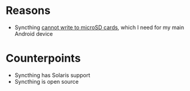 # Reasons

* Syncthing [cannot write to microSD cards](https://github.com/syncthing/syncthing-android/wiki/Frequently-Asked-Questions#what-about-sd-card-support), which I need for my main Android device

# Counterpoints

* Syncthing has Solaris support
* Syncthing is open source
